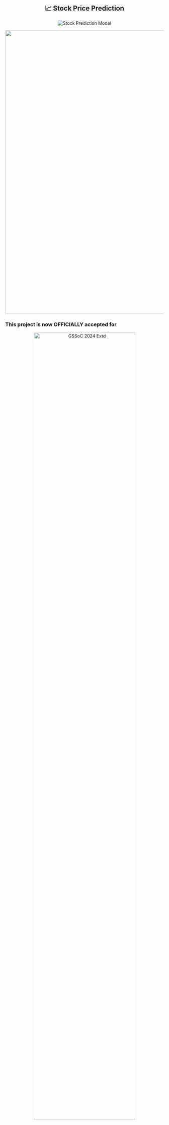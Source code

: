<div align="center">

##  📈 Stock Price Prediction 

![Stock Prediction Model](https://raw.githubusercontent.com/alo7lika/Stock-Price-Prediction/refs/heads/main/InvestWise%20-%20Stock%20Prediction%20Model.png)

</div>

<img src="https://raw.githubusercontent.com/alo7lika/Stock-Price-Prediction/refs/heads/main/Images/212284100-561aa473-3905-4a80-b561-0d28506553ee.gif" width="900">

### This project is now OFFICIALLY accepted for

<div align="center">
  <img src="https://raw.githubusercontent.com/alo7lika/Stock-Price-Prediction/refs/heads/main/Images/329829127-e79eb6de-81b1-4ffb-b6ed-f018bb977e88.png" alt="GSSoC 2024 Extd" width="80%">
</div>

<div align="center">
  <img src="https://raw.githubusercontent.com/alo7lika/Stock-Price-Prediction/refs/heads/main/Images/hacktober.png" alt="Hacktober fest 2024" width="80%">
</div>

<br>

<img src="https://raw.githubusercontent.com/alo7lika/Stock-Price-Prediction/refs/heads/main/Images/212284100-561aa473-3905-4a80-b561-0d28506553ee.gif" width="900">


## 🌟 Overview

This project focuses on predicting the stock prices of **The State Bank Of India** using machine learning regression algorithms. The dataset was collected from Yahoo Finance and contains historical stock data.

## 🛠️ Features

- Utilizes various regression algorithms for stock price prediction.
- Dataset collected from Yahoo Finance for **The State Bank Of India**.

## 🔍 Algorithms Used

We implemented the following regression algorithms for stock price prediction:

| 🤖 Algorithm                              | 📜 Description                                      |
|-------------------------------------------|----------------------------------------------------|
| Linear Regression                        | A basic regression algorithm.                       |
| Support Vector Regression (SVR)         | Effective for non-linear relationships.             |
| Random Forest                            | Ensemble learning method using decision trees.      |
| Gradient Boosting Models (GBM)          | Sequentially builds models to improve predictions.  |
| Extreme Gradient Boosting (XGBoost)     | Advanced boosting technique with regularization.    |
| AdaBoostRegressor                        | Combines multiple weak learners.                    |
| Decision Tree                            | Simple yet effective model based on tree structure. |
| KNeighborsRegressor (KNN)               | Predicts based on nearest neighbors' average.      |
| Artificial Neural Networks (ANN)        | Mimics human brain for complex data patterns.       |
| Long Short Term Memory (LSTM)           | Suitable for time-series prediction.                |

## 📊 Dataset

The dataset used in this project is sourced from Yahoo Finance and includes historical stock data for **The State Bank Of India**. It comprises relevant features such as:

- 📈 Open prices
- 📉 High prices
- 📉 Low prices
- 💵 Close prices
- 📦 Volume

## 📁 Project Structure

📂 data/ # Contains the dataset files.
📓 notebooks/ # Jupyter notebooks with the code for data exploration, preprocessing, and model training.
🐍 src/ # Python source code for the project.
📋 requirements.txt # List of dependencies needed to run the project.


## 🚀 How to Run

1. Install dependencies using:
   ```bash
   pip install -r requirements.txt
   ```
2. Execute the notebooks in the `notebooks/` folder in the given order.
3. Run the scripts in the `src/` folder for further analysis or model training.

## 📈 Results

The sequence of all the algorithms used is as follows:

1. Linear Regression
2. SVR
3. Random Forest
4. Gradient Boosting Models (GBM)
5. Extreme Gradient Boosting (XGBoost)
6. AdaBoostRegressor
7. Decision Tree
8. KNeighborsRegressor (KNN)
9. Artificial Neural Networks (ANN)
10. Long Short Term Memory (LSTM)

## 📊 Performance Metrics

The **Root Mean Square Error (RMSE)** of all the following 10 Regression Algorithms is provided below: 
![image](images\f23e9194-72de-438d-bd69-744667680d3e.jpeg)

The **Mean Absolute Error (MAE)** of all the following 10 Regression Algorithms is provided below: 

![image](images\085ee2d1-3544-4bed-a558-5b0b801e806b.jpeg)

The **Mean Absolute Percentage Error (MAPE)** of all the following 10 Regression Algorithms is provided below: 

![image](images\6c9ebb5b-a8ed-44de-8842-bf8f5c25990f.jpeg)


## 🔮 Future Work

- Combine this data with stock sentiment data to enhance prediction accuracy.
- Utilize clustering algorithms to develop a buy/sell recommendation system.

## 🏆 Conclusion

Among the models assessed, **AdaBoostRegressor** and **LSTM** emerged as the top performers, showcasing low RMSE, MAE, and MAPE values. These metrics suggest that these algorithms effectively capture the underlying trends and patterns in the stock price data, making them reliable for prediction tasks.

While some models demonstrated solid predictive capabilities, others, such as **Support Vector Regression (SVR)** and **KNeighborsRegressor**, recorded higher RMSE and MAE values. This indicates that these algorithms may yield acceptable predictions on average but are susceptible to significant errors in certain scenarios, emphasizing the need for careful model selection for stock price predictions.

## ✍️ Author

**Rohit Dubey** 👨‍💻

## 🤝 Contributing

We welcome contributions to this project! Please see our [Contributing.md](./CONTRIBUTING.md) file for guidelines on how to get involved.

## 🌍 Our Valuable Contributors

[![Contributors](https://contrib.rocks/image?repo=rohitinu6/Stock-Price-Prediction)](https://github.com/rohitinu6/Stock-Price-Prediction/graphs/contributors)

## 📝 License

This project is licensed under the [MIT License](LICENSE).



